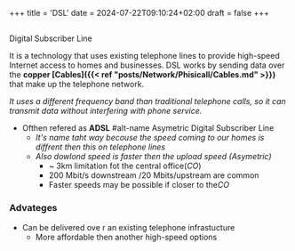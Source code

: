 +++
title = 'DSL'
date = 2024-07-22T09:10:24+02:00
draft = false
+++

## 
Digital Subscriber Line
 
 It is a technology that uses existing telephone lines to provide high-speed Internet access to homes and businesses. 
 DSL works by sending data over the **copper [Cables]({{< ref "posts/Network/Phisicall/Cables.md" >}})** that make up the telephone network.
 
*It uses a different frequency band than traditional telephone calls, so it can transmit data without interfering with phone service.*
- Ofthen refered as **ADSL**
	#alt-name Asymetric Digital Subscriber Line
	- *It's name taht way becouse the speed coming to our homes is diffrent then this on telephone lines*
	- *Also dowlond speed is faster then the upload speed (Asymetric)*
		- ~ 3km limitation fot the central office(*CO*) 
		- 200 Mbit/s downstream /20 Mbits/upstream are common 
		- Faster speeds may be possible if closer to the*CO*
### Advateges 
- Can be delivered ove r an existing telephone infrastucture 
	- More affordable then another high-speed options

